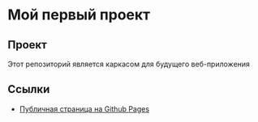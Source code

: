 # Мой первый проект

## Проект

Этот репозиторий является каркасом для будущего веб-приложения

## Ссылки

- [Публичная страница на Github Pages](https://nekotyan2d.github.com/mirea-fibr/)
